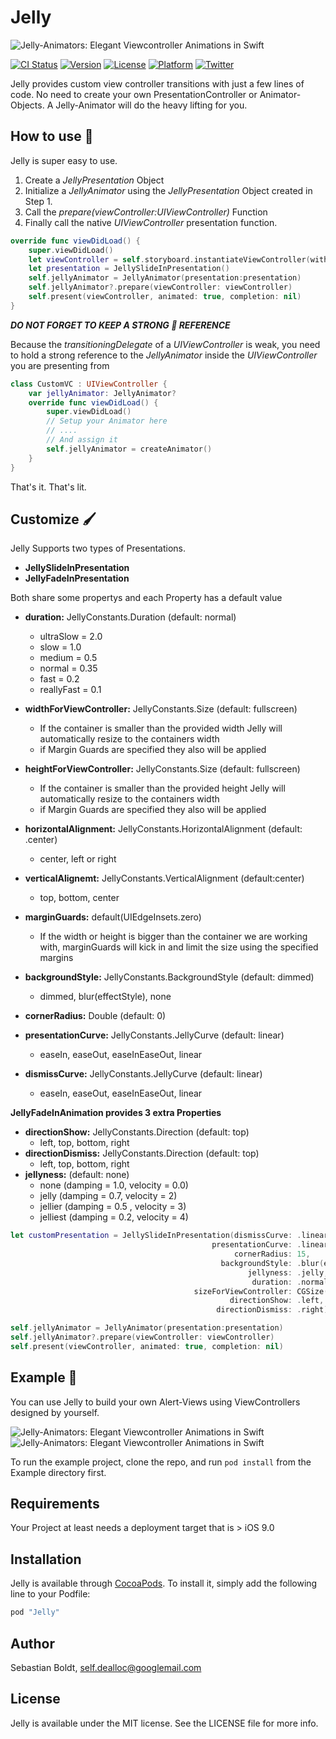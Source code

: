 # Jelly

![Jelly-Animators: Elegant Viewcontroller Animations in Swift](https://github.com/SebastianBoldt/Jelly/blob/master/Github/Jellyfish.png)

[![CI Status](https://travis-ci.org/SebastianBoldt/Jelly.svg?style=flat)](https://travis-ci.org/SebastianBoldt/Jelly)
[![Version](https://img.shields.io/cocoapods/v/Jelly.svg?style=flat)](http://cocoapods.org/pods/Jelly)
[![License](https://img.shields.io/cocoapods/l/Jelly.svg?style=flat)](http://cocoapods.org/pods/Jelly)
[![Platform](https://img.shields.io/cocoapods/p/Jelly.svg?style=flat)](http://cocoapods.org/pods/Jelly)
[![Twitter](https://img.shields.io/badge/twitter-@sebastianboldt-blue.svg?style=flat)](http://twitter.com/sebastianboldt)

Jelly provides custom view controller transitions with just a few lines of code. 
No need to create your own PresentationController or Animator-Objects.
A Jelly-Animator will do the heavy lifting for you.

## How to use 🔧

Jelly is super easy to use. 

1. Create a *JellyPresentation* Object
2. Initialize a *JellyAnimator* using the *JellyPresentation* Object created in Step 1.
3. Call the *prepare(viewController:UIViewController)* Function
4. Finally call the native *UIViewController* presentation function.

```swift
override func viewDidLoad() {
    super.viewDidLoad()
    let viewController = self.storyboard.instantiateViewController(withIdentifier: "someViewController")
    let presentation = JellySlideInPresentation()
    self.jellyAnimator = JellyAnimator(presentation:presentation)
    self.jellyAnimator?.prepare(viewController: viewController)
    self.present(viewController, animated: true, completion: nil)
}

```

***DO NOT FORGET TO KEEP A STRONG 💪 REFERENCE***

Because the *transitioningDelegate* of a *UIViewController* is weak, you need to 
hold a strong reference to the *JellyAnimator* inside the *UIViewController* you are presenting from

```swift 
class CustomVC : UIViewController {
    var jellyAnimator: JellyAnimator?
    override func viewDidLoad() {
        super.viewDidLoad()
        // Setup your Animator here 
        // ....
        // And assign it
        self.jellyAnimator = createAnimator()
    }
}
```

That's it. That's lit.

## Customize 🖌
Jelly Supports two types of Presentations.
* **JellySlideInPresentation**
* **JellyFadeInPresentation**

Both share some propertys and each Property has a default value 
* **duration:** JellyConstants.Duration (default: normal)
    * ultraSlow = 2.0
    * slow = 1.0
    * medium = 0.5
    * normal = 0.35
    * fast = 0.2
    * reallyFast = 0.1
* **widthForViewController:** JellyConstants.Size (default: fullscreen)
    * If the container is smaller than the provided width Jelly will automatically resize to the containers width
    * if Margin Guards are specified they also will be applied 
* **heightForViewController:** JellyConstants.Size (default: fullscreen)
    * If the container is smaller than the provided height Jelly will automatically resize to the containers width
    * if Margin Guards are specified they also will be applied 

* **horizontalAlignment:** JellyConstants.HorizontalAlignment (default: .center)
    * center, left or right
* **verticalAlignemt:** JellyConstants.VerticalAlignment (default:center)
    * top, bottom, center
* **marginGuards:** default(UIEdgeInsets.zero)
    * If the width or height is bigger than the container we are working with, marginGuards will kick in and limit the size using the specified margins
* **backgroundStyle:** JellyConstants.BackgroundStyle (default: dimmed)
    * dimmed, blur(effectStyle), none
* **cornerRadius:** Double (default: 0)
* **presentationCurve:** JellyConstants.JellyCurve (default: linear)
    * easeIn, easeOut, easeInEaseOut, linear
* **dismissCurve:** JellyConstants.JellyCurve (default: linear)
    * easeIn, easeOut, easeInEaseOut, linear

**JellyFadeInAnimation provides 3 extra Properties**

* **directionShow:** JellyConstants.Direction (default: top)
    * left, top, bottom, right
* **directionDismiss:** JellyConstants.Direction (default: top)
    * left, top, bottom, right
* **jellyness:** (default: none)
    * none (damping = 1.0, velocity = 0.0)
    * jelly (damping = 0.7, velocity = 2)
    * jellier (damping = 0.5 , velocity = 3)
    * jelliest (damping = 0.2, velocity = 4)

```swift
let customPresentation = JellySlideInPresentation(dismissCurve: .linear, 
                                             presentationCurve: .linear, 
                                                  cornerRadius: 15, 
                                               backgroundStyle: .blur(effectStyle:.dark), 
                                                     jellyness: .jelly, 
                                                      duration: .normal, 
                                         sizeForViewController: CGSize(width:300, height: 300), 
                                                 directionShow: .left, 
                                              directionDismiss: .right)

self.jellyAnimator = JellyAnimator(presentation:presentation)
self.jellyAnimator?.prepare(viewController: viewController)
self.present(viewController, animated: true, completion: nil)
```

## Example 📱

You can use Jelly to build your own Alert-Views using ViewControllers designed by yourself.

![Jelly-Animators: Elegant Viewcontroller Animations in Swift](https://github.com/SebastianBoldt/Jelly/blob/master/Github/blurredslidein.gif?raw=true)  ![Jelly-Animators: Elegant Viewcontroller Animations in Swift](https://github.com/SebastianBoldt/Jelly/blob/master/Github/jellyslidein.gif?raw=true)


To run the example project, clone  the repo, and run `pod install` from the Example directory first.

## Requirements

Your Project at least needs a deployment target that is > iOS 9.0

## Installation

Jelly is available through [CocoaPods](http://cocoapods.org). To install
it, simply add the following line to your Podfile:

```ruby
pod "Jelly"
```

## Author

Sebastian Boldt, self.dealloc@googlemail.com

## License

Jelly is available under the MIT license. See the LICENSE file for more info.
